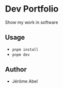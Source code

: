 # Dev Portfolio

Show my work in software

## Usage

- `pnpm install`
- `pnpm dev`


## Author
- Jérôme Abel
